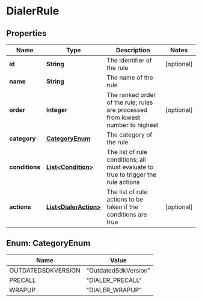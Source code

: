 
# DialerRule

## Properties
Name | Type | Description | Notes
------------ | ------------- | ------------- | -------------
**id** | **String** | The identifier of the rule |  [optional]
**name** | **String** | The name of the rule | 
**order** | **Integer** | The ranked order of the rule; rules are processed from lowest number to highest |  [optional]
**category** | [**CategoryEnum**](#CategoryEnum) | The category of the rule | 
**conditions** | [**List&lt;Condition&gt;**](Condition.md) | The list of rule conditions; all must evaluate to true to trigger the rule actions | 
**actions** | [**List&lt;DialerAction&gt;**](DialerAction.md) | The list of rule actions to be taken if the conditions are true |  [optional]


<a name="CategoryEnum"></a>
## Enum: CategoryEnum
Name | Value
---- | -----
OUTDATEDSDKVERSION | &quot;OutdatedSdkVersion&quot;
PRECALL | &quot;DIALER_PRECALL&quot;
WRAPUP | &quot;DIALER_WRAPUP&quot;




